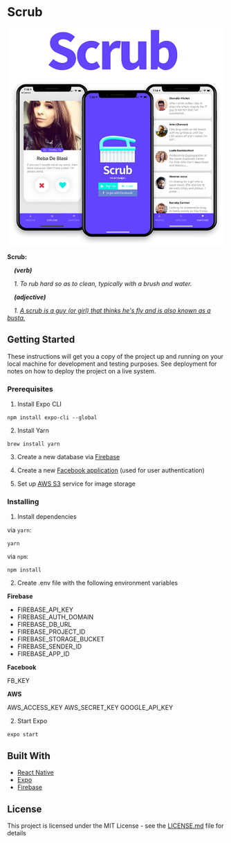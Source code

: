 # Scrub

![Scrub](./assets/scrub-readme-header.png)

**Scrub:**

&nbsp;&nbsp;&nbsp;&nbsp;_**(verb)**_

&nbsp;&nbsp;&nbsp;&nbsp;_1. To rub hard so as to clean, typically with a brush and water._

&nbsp;&nbsp;&nbsp;&nbsp;_**(adjective)**_

&nbsp;&nbsp;&nbsp;&nbsp;_1. [A scrub is a guy (or girl) that thinks he's fly and is also known as a busta.](https://genius.com/Tlc-no-scrubs-lyrics)_

## Getting Started

These instructions will get you a copy of the project up and running on your local machine for development and testing purposes. See deployment for notes on how to deploy the project on a live system.

### Prerequisites

1. Install Expo CLI
```
npm install expo-cli --global
```
2. Install Yarn
```
brew install yarn
```

3. Create a new database via [Firebase](https://firebase.google.com/)

4. Create a new [Facebook application](https://developers.facebook.com/apps) (used for user authentication)

5. Set up [AWS S3](https://aws.amazon.com/s3/) service for image storage

### Installing

1. Install dependencies

via `yarn`:
```
yarn
```

via `npm`:
```
npm install
```

2. Create .env file with the following environment variables

**Firebase**

* FIREBASE_API_KEY
* FIREBASE_AUTH_DOMAIN
* FIREBASE_DB_URL
* FIREBASE_PROJECT_ID
* FIREBASE_STORAGE_BUCKET
* FIREBASE_SENDER_ID
* FIREBASE_APP_ID

**Facebook**

FB_KEY

**AWS**

AWS_ACCESS_KEY
AWS_SECRET_KEY
GOOGLE_API_KEY

2. Start Expo
```
expo start
```

## Built With

* [React Native](https://facebook.github.io/react-native/)
* [Expo](https://expo.io/)
* [Firebase](https://firebase.google.com/) 

## License

This project is licensed under the MIT License - see the [LICENSE.md](LICENSE.md) file for details
